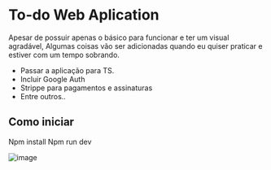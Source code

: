 # To-do Web Aplication

Apesar de possuir apenas o básico para funcionar e ter um visual agradável, Algumas coisas vão ser adicionadas quando eu quiser praticar e estiver com um tempo sobrando. 
- Passar a aplicação para TS.
- Incluir Google Auth
- Strippe para pagamentos e assinaturas
- Entre outros..

## Como iniciar
Npm install 
Npm run dev

![image](https://github.com/GabrielBorgess/ModernTodoApp/assets/99661380/21223bfc-1e05-41a3-9683-3ade91865153)

